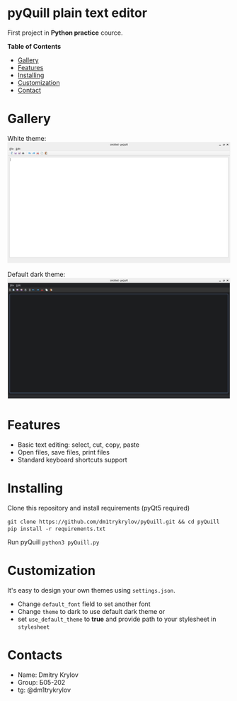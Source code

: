 pyQuill plain text editor
=================
First project in **Python practice** cource.

**Table of Contents**

- [Gallery](#gallery)
- [Features](#features)
- [Installing](#installing)
- [Customization](#customization)
- [Contact](#contact)

# Gallery
White theme:
![White blank editor](/images/theme_white.png)

Default dark theme:
![Dark blank editor](/images/theme_black.png)


# Features
* Basic text editing: select, cut, copy, paste
* Open files, save files, print files
* Standard keyboard shortcuts support

# Installing
Clone this repository and install requirements (pyQt5 required)
```
git clone https://github.com/dm1trykrylov/pyQuill.git && cd pyQuill
pip install -r requirements.txt
```

Run pyQuill
`python3 pyQuill.py`

# Customization
It's easy to design your own themes using `settings.json`.
* Change `default_font` field to set another font
* Change `theme` to dark to use default dark theme or
* set `use_default_theme` to __true__ and provide path to your stylesheet in `stylesheet`

# Contacts
* Name: Dmitry Krylov
* Group: Б05-202
* tg: @dm1trykrylov
